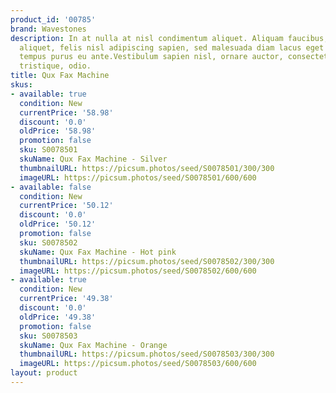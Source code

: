 ```yaml
---
product_id: '00785'
brand: Wavestones
description: In at nulla at nisl condimentum aliquet. Aliquam faucibus, elit ut dictum
  aliquet, felis nisl adipiscing sapien, sed malesuada diam lacus eget erat. Quisque
  tempus purus eu ante.Vestibulum sapien nisl, ornare auctor, consectetuer quis, posuere
  tristique, odio.
title: Qux Fax Machine
skus:
- available: true
  condition: New
  currentPrice: '58.98'
  discount: '0.0'
  oldPrice: '58.98'
  promotion: false
  sku: S0078501
  skuName: Qux Fax Machine - Silver
  thumbnailURL: https://picsum.photos/seed/S0078501/300/300
  imageURL: https://picsum.photos/seed/S0078501/600/600
- available: false
  condition: New
  currentPrice: '50.12'
  discount: '0.0'
  oldPrice: '50.12'
  promotion: false
  sku: S0078502
  skuName: Qux Fax Machine - Hot pink
  thumbnailURL: https://picsum.photos/seed/S0078502/300/300
  imageURL: https://picsum.photos/seed/S0078502/600/600
- available: true
  condition: New
  currentPrice: '49.38'
  discount: '0.0'
  oldPrice: '49.38'
  promotion: false
  sku: S0078503
  skuName: Qux Fax Machine - Orange
  thumbnailURL: https://picsum.photos/seed/S0078503/300/300
  imageURL: https://picsum.photos/seed/S0078503/600/600
layout: product
---
```

